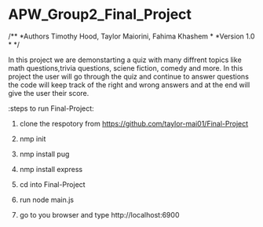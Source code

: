 # APW_Group2_Final_Project
/**
*Authors Timothy Hood, Taylor Maiorini, Fahima Khashem
*
*Version 1.0
*
*/

In this project we are demonstarting a quiz with many diffrent topics like math questions,trivia questions, sciene fiction, comedy and more. In this project the user will go through the quiz and continue to answer questions the code will keep track of the right and wrong answers and at the end will give the user their score.

:steps to run Final-Project: 

1. clone the respotory from https://github.com/taylor-mai01/Final-Project

2. nmp init

3. nmp install pug 

4. nmp install express 

5. cd into Final-Project 

6. run node main.js 

7. go to you browser and type http://localhost:6900

